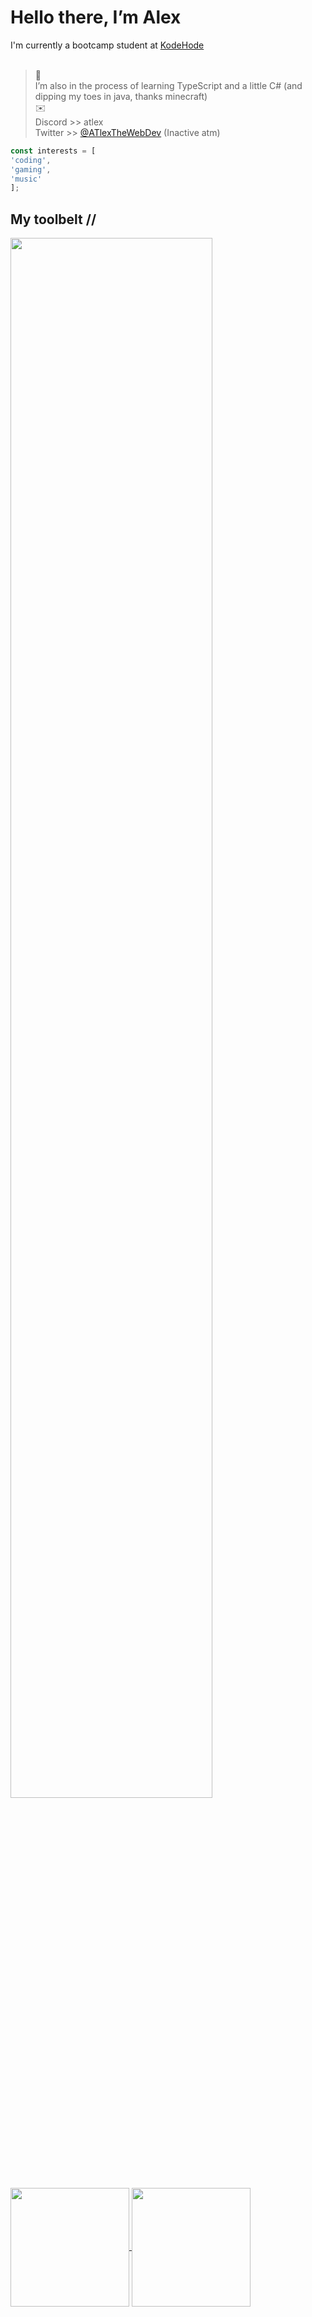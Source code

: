 # Hello there, I’m Alex
I'm currently a bootcamp student at <a href="https://www.kodehode.no/" target="_blank">KodeHode</a><br><br>
>🌱 <br>I’m also in the process of learning TypeScript and a little C# (and dipping my toes in java, thanks minecraft)<br>
>:envelope: <br> Discord >> atlex <br> Twitter >> <a href="https://x.com/ATlexTheWebDev" target="_blank">@ATlexTheWebDev</a> (Inactive atm)
```js
const interests = [
'coding',
'gaming',
'music'
];
```

## My toolbelt //
<img width="80%" src="https://skillicons.dev/icons?i=js,ts,html,css,figma,cs,dotnet,nodejs,discordjs,git,linux,vscode">

<a href="#">
  <img height=190 align="center" src="https://github-readme-stats.vercel.app/api?username=atlexeide&show_icons=true&hide=prs,issues,contribs&rank_icon=github&theme=midnight-purple" />
</a>
<a href="#">
  <img height=190 align="center" src="https://github-readme-stats.vercel.app/api/top-langs/?username=atlexeide&hide_progress=false&theme=midnight-purple" />
</a>
